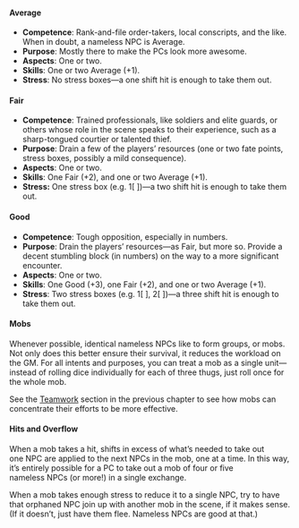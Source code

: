 
#### Average[](https://fate-srd.com/fate-core/creating-and-playing-opposition#average)

- **Competence**: Rank-and-file order-takers, local conscripts, and the like. When in doubt, a nameless NPC is Average.
- **Purpose**: Mostly there to make the PCs look more awesome.
- **Aspects**: One or two.
- **Skills**: One or two Average (+1).
- **Stress**: No stress boxes—a one shift hit is enough to take them out.

#### Fair[](https://fate-srd.com/fate-core/creating-and-playing-opposition#fair)

- **Competence**: Trained professionals, like soldiers and elite guards, or others whose role in the scene speaks to their experience, such as a sharp-tongued courtier or talented thief.
- **Purpose**: Drain a few of the players’ resources (one or two fate points, stress boxes, possibly a mild consequence).
- **Aspects**: One or two.
- **Skills**: One Fair (+2), and one or two Average (+1).
- **Stress:** One stress box (e.g. 1[ ])—a two shift hit is enough to take them out.

#### Good[](https://fate-srd.com/fate-core/creating-and-playing-opposition#good)

- **Competence**: Tough opposition, especially in numbers.
- **Purpose**: Drain the players’ resources—as Fair, but more so. Provide a decent stumbling block (in numbers) on the way to a more significant encounter.
- **Aspects**: One or two.
- **Skills**: One Good (+3), one Fair (+2), and one or two Average (+1).
- **Stress**: Two stress boxes (e.g. 1[ ], 2[ ])—a three shift hit is enough to take them out.

#### Mobs[](https://fate-srd.com/fate-core/creating-and-playing-opposition#mobs)

Whenever possible, identical nameless NPCs like to form groups, or mobs. Not only does this better ensure their survival, it reduces the workload on the GM. For all intents and purposes, you can treat a mob as a single unit—instead of rolling dice individually for each of three thugs, just roll once for the whole mob.

See the [Teamwork](https://fate-srd.com/node/1848 "Teamwork") section in the previous chapter to see how mobs can concentrate their efforts to be more effective.

#### Hits and Overflow[](https://fate-srd.com/fate-core/creating-and-playing-opposition#hits-and-overflow)

When a mob takes a hit, shifts in excess of what’s needed to take out one NPC are applied to the next NPCs in the mob, one at a time. In this way, it’s entirely possible for a PC to take out a mob of four or five nameless NPCs (or more!) in a single exchange.

When a mob takes enough stress to reduce it to a single NPC, try to have that orphaned NPC join up with another mob in the scene, if it makes sense. (If it doesn’t, just have them flee. Nameless NPCs are good at that.)



